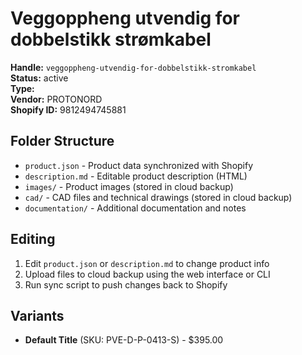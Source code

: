 # Veggoppheng utvendig for dobbelstikk strømkabel

**Handle:** `veggoppheng-utvendig-for-dobbelstikk-stromkabel`  
**Status:** active  
**Type:**   
**Vendor:** PROTONORD  
**Shopify ID:** 9812494745881  

## Folder Structure

- `product.json` - Product data synchronized with Shopify
- `description.md` - Editable product description (HTML)
- `images/` - Product images (stored in cloud backup)
- `cad/` - CAD files and technical drawings (stored in cloud backup)
- `documentation/` - Additional documentation and notes

## Editing

1. Edit `product.json` or `description.md` to change product info
2. Upload files to cloud backup using the web interface or CLI
3. Run sync script to push changes back to Shopify

## Variants

- **Default Title** (SKU: PVE-D-P-0413-S) - $395.00
